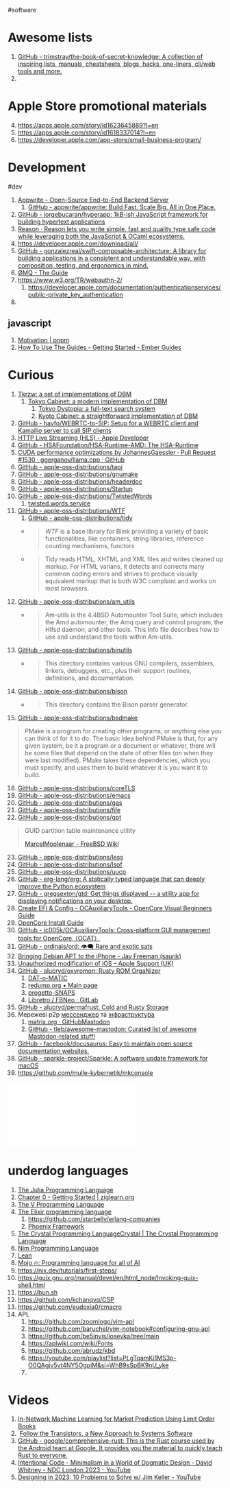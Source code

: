 #software

# Awesome lists
1. [GitHub - trimstray/the-book-of-secret-knowledge: A collection of inspiring lists, manuals, cheatsheets, blogs, hacks, one-liners, cli/web tools and more.](https://github.com/trimstray/the-book-of-secret-knowledge)
2. 
# Apple Store promotional materials
4. https://apps.apple.com/story/id1623645889?l=en
5. https://apps.apple.com/story/id1618337014?l=en
6. https://developer.apple.com/app-store/small-business-program/
# Development
#dev
1. [Appwrite - Open-Source End-to-End Backend Server](https://appwrite.io/)
    1. [GitHub - appwrite/appwrite: Build Fast. Scale Big. All in One Place.](https://github.com/appwrite/appwrite)
2. [GitHub - jorgebucaran/hyperapp: 1kB-ish JavaScript framework for building hypertext applications](https://github.com/jorgebucaran/hyperapp)
3. [Reason · Reason lets you write simple, fast and quality type safe code while leveraging both the JavaScript & OCaml ecosystems.](https://reasonml.github.io/)
4. https://developer.apple.com/download/all/
5. [GitHub - gonzalezreal/swift-composable-architecture: A library for building applications in a consistent and understandable way, with composition, testing, and ergonomics in mind.](https://github.com/gonzalezreal/swift-composable-architecture)
6. [ØMQ - The Guide](https://zguide.zeromq.org/docs/preface/)
7. https://www.w3.org/TR/webauthn-2/
    1. https://developer.apple.com/documentation/authenticationservices/public-private_key_authentication
8. 
## javascript
1. [Motivation | pnpm](https://pnpm.io/motivation)
2. [How To Use The Guides - Getting Started - Ember Guides](https://guides.emberjs.com/release/getting-started/)

# Curious
1. [Tkrzw: a set of implementations of DBM](https://dbmx.net/tkrzw/)
    1. [Tokyo Cabinet: a modern implementation of DBM](http://fallabs.com/tokyocabinet/)
        1. [Tokyo Dystopia: a full-text search system](http://fallabs.com/tokyodystopia/)
        2. [Kyoto Cabinet: a straightforward implementation of DBM](http://fallabs.com/kyotocabinet/)
2. [GitHub - havfo/WEBRTC-to-SIP: Setup for a WEBRTC client and Kamailio server to call SIP clients](https://github.com/havfo/WEBRTC-to-SIP)
3. [HTTP Live Streaming (HLS) - Apple Developer](https://developer.apple.com/streaming/)
4. [GitHub - HSAFoundation/HSA-Runtime-AMD: The HSA-Runtime](https://github.com/HSAFoundation/HSA-Runtime-AMD)
5. [CUDA performance optimizations by JohannesGaessler · Pull Request #1530 · ggerganov/llama.cpp · GitHub](https://github.com/ggerganov/llama.cpp/pull/1530)
6. [GitHub - apple-oss-distributions/tapi](https://github.com/apple-oss-distributions/tapi/)
7. [GitHub - apple-oss-distributions/gnumake](https://github.com/apple-oss-distributions/gnumake/)
8. [GitHub - apple-oss-distributions/headerdoc](https://github.com/apple-oss-distributions/headerdoc/)
9. [GitHub - apple-oss-distributions/Startup](https://github.com/apple-oss-distributions/Startup)
10. [GitHub - apple-oss-distributions/TwistedWords](https://github.com/apple-oss-distributions/TwistedWords)
    1. [twisted.words.service](https://opensource.apple.com/source/ChatServer/ChatServer-37.4/libraries/Twisted-1.3.0/doc/api/twisted.words.service.html)
11. [GitHub - apple-oss-distributions/WTF](https://github.com/apple-oss-distributions/WTF)
    1. [GitHub - apple-oss-distributions/tidy](https://github.com/apple-oss-distributions/tidy)
    - > _WTF_ is a base library for Blink providing a variety of basic functionalities, like containers, string libraries, reference counting mechanisms, functors
    - > Tidy reads HTML, XHTML and XML files and writes cleaned up markup.  For HTML varians, it detects and corrects many common coding errors and strives to produce visually equivalent markup that is both W3C complaint and works on most browsers. 
12. [GitHub - apple-oss-distributions/am_utils](https://github.com/apple-oss-distributions/am_utils)
    - > Am-utils is the 4.4BSD Automounter Tool Suite, which includes the Amd automounter, the Amq query and control program, the Hlfsd daemon, and other tools.  This Info file describes how to use and understand the tools within Am-utils.
13. [GitHub - apple-oss-distributions/binutils](https://github.com/apple-oss-distributions/binutils)
    - > This directory contains various GNU compilers, assemblers, linkers, debuggers, etc., plus their support routines, definitions, and documentation.
14. [GitHub - apple-oss-distributions/bison](https://github.com/apple-oss-distributions/bison)
    - > This directory contains the Bison parser generator.
15. [GitHub - apple-oss-distributions/bsdmake](https://github.com/apple-oss-distributions/bsdmake)
> PMake is a program for creating other programs, or anything else you can think of for it to do.  The basic idea behind PMake is that, for any given system, be it a program or a document or whatever, there will be some files that depend on the state of other files (on when they were last modified). PMake takes these dependencies, which you must specify, and uses them to build whatever it is you want it to build.
18. [GitHub - apple-oss-distributions/coreTLS](https://github.com/apple-oss-distributions/coreTLS)
19. [GitHub - apple-oss-distributions/emacs](https://github.com/apple-oss-distributions/emacs)
20. [GitHub - apple-oss-distributions/gas](https://github.com/apple-oss-distributions/gas)
21. [GitHub - apple-oss-distributions/file](https://github.com/apple-oss-distributions/file)
22. [GitHub - apple-oss-distributions/gpt](https://github.com/apple-oss-distributions/gpt)
> GUID partition table maintenance utility
> 
> [MarcelMoolenaar - FreeBSD Wiki](https://wiki.freebsd.org/MarcelMoolenaar)
23. [GitHub - apple-oss-distributions/less](https://github.com/apple-oss-distributions/less)
24. [GitHub - apple-oss-distributions/lsof](https://github.com/apple-oss-distributions/lsof)
25. [GitHub - apple-oss-distributions/uucp](https://github.com/apple-oss-distributions/uucp)
26. [GitHub - erg-lang/erg: A statically typed language that can deeply improve the Python ecosystem](https://github.com/erg-lang/erg)
27. [GitHub - gregsexton/gtd: Get things displayed -- a utility app for displaying notifications on your desktop.](https://github.com/gregsexton/gtd)
28. [Create EFI & Config - OCAuxiliaryTools - OpenCore Visual Beginners Guide](https://chriswayg.gitbook.io/opencore-visual-beginners-guide/step-by-step/oc-auxiliary-tools)
29. [OpenCore Install Guide](https://dortania.github.io/OpenCore-Install-Guide/)
30. [GitHub - ic005k/OCAuxiliaryTools: Cross-platform GUI management tools for OpenCore（OCAT）](https://github.com/ic005k/OCAuxiliaryTools)
31. [GitHub - ordinals/ord: 👁‍🗨 Rare and exotic sats](https://github.com/ordinals/ord)
32. [Bringing Debian APT to the iPhone - Jay Freeman (saurik)](https://www.saurik.com/telesphoreo.html)
33. [Unauthorized modification of iOS – Apple Support (UK)](https://support.apple.com/en-gb/guide/iphone/iph9385bb26a/ios)
34. [GitHub - alucryd/oxyromon: Rusty ROM OrgaNizer](https://github.com/alucryd/oxyromon)
    1. [DAT-o-MATIC](https://datomatic.no-intro.org/)
    2. [redump.org • Main page](http://redump.org/)
    3. [progetto-SNAPS](https://www.progettosnaps.net/)
    4. [Libretro / FBNeo · GitLab](https://git.libretro.com/libretro/FBNeo)
35. [GitHub - alucryd/permafrust: Cold and Rusty Storage](https://github.com/alucryd/permafrust)
36. Мережеві p2p [мессенджер](https://element.io/overview) та [інфраструктура](https://matrix.org)
    1. [matrix.org · GitHubMastodon](https://github.com/matrix-org)
    2. [GitHub - tleb/awesome-mastodon: Curated list of awesome Mastodon-related stuff!](https://github.com/tleb/awesome-mastodon)
37. [GitHub - facebook/docusaurus: Easy to maintain open source documentation websites.](https://github.com/facebook/docusaurus)
38. [GitHub - sparkle-project/Sparkle: A software update framework for macOS](https://github.com/sparkle-project/Sparkle)
39. https://github.com/mulle-kybernetik/mkconsole

![Apple](notes/reading-lists/Software/Apple.md)

# underdog languages
1. [The Julia Programming Language](https://julialang.org/)
2. [Chapter 0 - Getting Started | ziglearn.org](https://ziglearn.org/)
3. [The V Programming Language](https://vlang.io/)
4. [The Elixir programming language](https://elixir-lang.org/)
    1. https://github.com/starbelly/erlang-companies
    2. [Phoenix Framework](https://www.phoenixframework.org/)
6. [The Crystal Programming LanguageCrystal | The Crystal Programming Language](https://crystal-lang.org/)
7. [Nim Programming Language](https://nim-lang.org/)
8. [Lean](https://leanprover.github.io/)
9. [Mojo 🔥: Programming language for all of AI](https://www.modular.com/mojo)
10. https://nix.dev/tutorials/first-steps/
11. https://guix.gnu.org/manual/devel/en/html_node/Invoking-guix-shell.html
12. https://bun.sh
13. https://github.com/kchanqvq/CSP
14. https://github.com/eudoxia0/cmacro
15. APL
    1. https://github.com/zoomlogo/vim-apl
    2. https://github.com/baruchel/vim-notebook#configuring-gnu-apl
    3. https://github.com/be5invis/Iosevka/tree/main
    4. https://aplwiki.com/wiki/Fonts
    5. https://github.com/abrudz/kbd
    6. https://youtube.com/playlist?list=PLgTqamKi1MS3p-O0QAgjv5vt4NY5OgpiM&si=WhB9sSpBK9nU_yke
    7. 

# Videos
1. [In-Network Machine Learning for Market Prediction Using Limit Order Books](https://www.cl.cam.ac.uk/research/srg/seminars/videos/2023-05-18.mp4)
2.  [Follow the Transistors, a New Approach to Systems Software](https://www.cl.cam.ac.uk/research/srg/seminars/videos/2023-05-02.mp4)
3. [GitHub - google/comprehensive-rust: This is the Rust course used by the Android team at Google. It provides you the material to quickly teach Rust to everyone.](https://github.com/google/comprehensive-rust)
4. [Intentional Code - Minimalism in a World of Dogmatic Design - David Whitney - NDC London 2023 - YouTube](https://youtu.be/vw2XffPmlYo)
5. [Designing in 2023: 10 Problems to Solve w/ Jim Keller - YouTube](https://youtu.be/o70yKYWgtVI)
